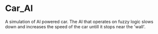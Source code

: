 # Car_AI
A simulation of AI powered car. The AI that operates on fuzzy logic slows down and increases the speed of the car untill it stops near the 'wall'.
